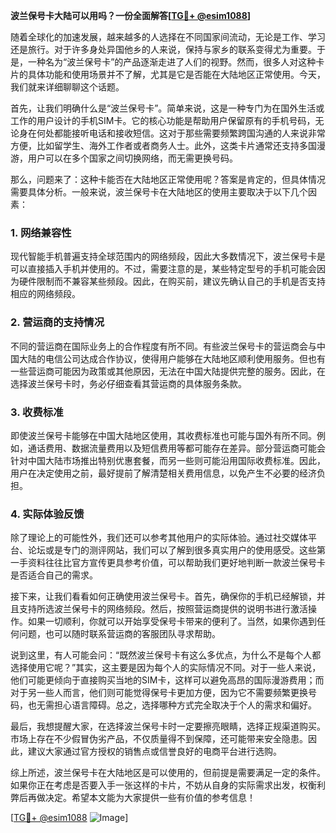 **波兰保号卡大陆可以用吗？一份全面解答[[TG💪+ @esim1088](https://t.me/s/esim1088)]**

随着全球化的加速发展，越来越多的人选择在不同国家间流动，无论是工作、学习还是旅行。对于许多身处异国他乡的人来说，保持与家乡的联系变得尤为重要。于是，一种名为“波兰保号卡”的产品逐渐走进了人们的视野。然而，很多人对这种卡片的具体功能和使用场景并不了解，尤其是它是否能在大陆地区正常使用。今天，我们就来详细聊聊这个话题。

首先，让我们明确什么是“波兰保号卡”。简单来说，这是一种专门为在国外生活或工作的用户设计的手机SIM卡。它的核心功能是帮助用户保留原有的手机号码，无论身在何处都能接听电话和接收短信。这对于那些需要频繁跨国沟通的人来说非常方便，比如留学生、海外工作者或者商务人士。此外，这类卡片通常还支持多国漫游，用户可以在多个国家之间切换网络，而无需更换号码。

那么，问题来了：这种卡能否在大陆地区正常使用呢？答案是肯定的，但具体情况需要具体分析。一般来说，波兰保号卡在大陆地区的使用主要取决于以下几个因素：

### **1. 网络兼容性**
现代智能手机普遍支持全球范围内的网络频段，因此大多数情况下，波兰保号卡是可以直接插入手机并使用的。不过，需要注意的是，某些特定型号的手机可能会因为硬件限制而不兼容某些频段。因此，在购买前，建议先确认自己的手机是否支持相应的网络频段。

### **2. 营运商的支持情况**
不同的营运商在国际业务上的合作程度有所不同。有些波兰保号卡的营运商会与中国大陆的电信公司达成合作协议，使得用户能够在大陆地区顺利使用服务。但也有一些营运商可能因为政策或其他原因，无法在中国大陆提供完整的服务。因此，在选择波兰保号卡时，务必仔细查看其营运商的具体服务条款。

### **3. 收费标准**
即使波兰保号卡能够在中国大陆地区使用，其收费标准也可能与国外有所不同。例如，通话费用、数据流量费用以及短信费用等都可能存在差异。部分营运商可能会针对中国大陆市场推出特别优惠套餐，而另一些则可能沿用国际收费标准。因此，用户在决定使用之前，最好提前了解清楚相关费用信息，以免产生不必要的经济负担。

### **4. 实际体验反馈**
除了理论上的可能性外，我们还可以参考其他用户的实际体验。通过社交媒体平台、论坛或是专门的测评网站，我们可以了解到很多真实用户的使用感受。这些第一手资料往往比官方宣传更具参考价值，可以帮助我们更好地判断一款波兰保号卡是否适合自己的需求。

接下来，让我们看看如何正确使用波兰保号卡。首先，确保你的手机已经解锁，并且支持所选波兰保号卡的网络频段。然后，按照营运商提供的说明书进行激活操作。如果一切顺利，你就可以开始享受保号卡带来的便利了。当然，如果你遇到任何问题，也可以随时联系营运商的客服团队寻求帮助。

说到这里，有人可能会问：“既然波兰保号卡有这么多优点，为什么不是每个人都选择使用它呢？”其实，这主要是因为每个人的实际情况不同。对于一些人来说，他们可能更倾向于直接购买当地的SIM卡，这样可以避免高昂的国际漫游费用；而对于另一些人而言，他们则可能觉得保号卡更加方便，因为它不需要频繁更换号码，也无需担心语言障碍。总之，选择哪种方式完全取决于个人的需求和偏好。

最后，我想提醒大家，在选择波兰保号卡时一定要擦亮眼睛，选择正规渠道购买。市场上存在不少假冒伪劣产品，不仅质量得不到保障，还可能带来安全隐患。因此，建议大家通过官方授权的销售点或信誉良好的电商平台进行选购。

综上所述，波兰保号卡在大陆地区是可以使用的，但前提是需要满足一定的条件。如果你正在考虑是否要入手一张这样的卡片，不妨从自身的实际需求出发，权衡利弊后再做决定。希望本文能为大家提供一些有价值的参考信息！

[[TG💪+ @esim1088](https://t.me/s/esim1088) ![Image](https://i.postimg.cc/4NQfJmqS/Snipaste-2025-05-13-00-14-12.png)]